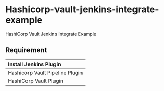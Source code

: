 # Hashicorp-vault-jenkins-integrate-example
HashiCorp Vault Jenkins Integrate Example

## Requirement
| Install Jenkins Plugin |
| :--- |
| Hashicorp Vault Pipeline Plugin |
| HashiCorp Vault Plugin |
